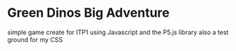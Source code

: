# Green Dinos Big Adventure
simple game create for ITP1 using Javascript and the P5.js library
also a test ground for my CSS
